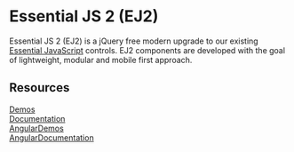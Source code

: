 # Essential JS 2 (EJ2)

Essential JS 2 (EJ2) is a jQuery free modern upgrade to our
existing [Essential JavaScript](https://www.syncfusion.com/products/javascript) controls.
EJ2 components are developed with the goal of lightweight, modular and mobile first approach.

## Resources
[Demos](http://ej2.syncfusion.com/demos/)  
[Documentation](http://ej2.syncfusion.com/documentation/)  
[AngularDemos](http://ej2.syncfusion.com/angular/demos/)  
[AngularDocumentation](http://ej2.syncfusion.com/angular/documentation/)